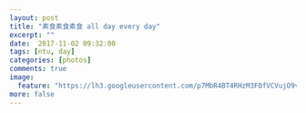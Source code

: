 ```yaml
---
layout: post
title: "素食素食素食 all day every day"
excerpt: ""
date:  2017-11-02 09:32:00
tags: [ntu, day]
categories: [photos]
comments: true
image:
  feature: "https://lh3.googleusercontent.com/p7MbR4BT4RHzM3F0fVCVujO9vUyjLy-8I6Is5coLiM02Z0UYch8rkU9kM-nKhisCpDxiKFAa7PCZNsdYyPo4hbZ009m9Ffag6jW6qTsle0TeQ6B9j6XhBUzbM84j_-wOAzGr5MMtz80d8yg_QYQB72wCnwUliMwkdyJvIDV2Kx4W-lRujELkyjBXQU0eZbw60fyrYY57qN3BHEQAK3-nE3oAKbReU7gz4Az2axJWtyaW17rmO0_Yhutvxw5PispeG9LV2tW5HWBAmj2_sxbDp9fIFMvIPBFxdxLAIC-un9WOaJAYeBBhaVqA0xuQCbvsiEGaince7D2zcVgUEZCNxBdTL2KYC0wIWmowIbCVkevQZ551B_tkrwvRAmkoujPQvTEP0hvh97v9r7WZClnqo47ZyifRitMahQMvUmEPUfeKzmyTVVUkNRfBEFtEMbY1-4sT0OF2AbOSwKmDSHShAeDtn5-4PeFK3FQpVkCKHkm5hGLwocWcXwPJmybVrgl_hDw6576DdZCRj5eYPqbM-b4geRP2R7XOpEFXD4_ry6oZVR9s0K0c_v1pgAb13gXaESeZ73le09oWb2A1UKOlR3EeVGDh3jZhlygH-n7OQQBREfwwX_z5b0oKsba7TBX2_caWobAOWQe-Tv5byqsV9_o6NY0EjKa_GnxC=w1334-h750-no"
more: false
---
```


